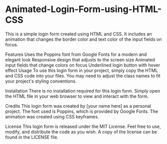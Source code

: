 # Animated-Login-Form-using-HTML-CSS
This is a simple login form created using HTML and CSS. It includes an animation that changes the border color and text color of the input fields on focus.

Features
Uses the Poppins font from Google Fonts for a modern and elegant look
Responsive design that adjusts to the screen size
Animated input fields that change colors on focus
Underlined login button with hover effect
Usage
To use this login form in your project, simply copy the HTML and CSS code into your files. You may need to adjust the class names to fit your project's styling conventions.

Installation
There is no installation required for this login form. Simply open the HTML file in your web browser to view and interact with the form.

Credits
This login form was created by [your name here] as a personal project. The font used is Poppins, which is provided by Google Fonts. The animation was created using CSS keyframes.

License
This login form is released under the MIT License. Feel free to use, modify, and distribute the code as you wish. A copy of the license can be found in the LICENSE file.
